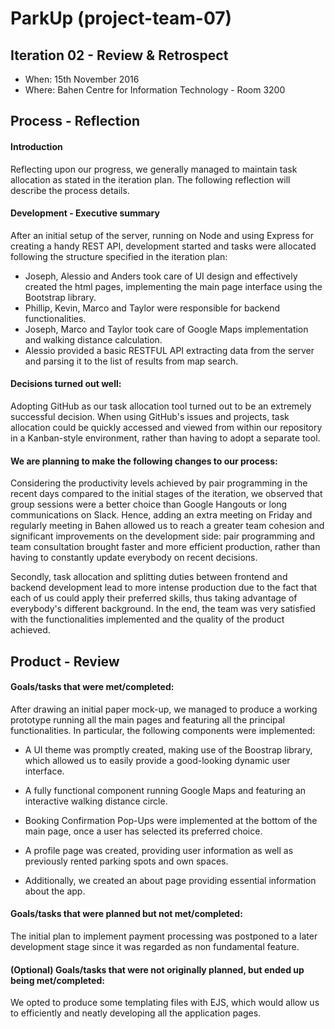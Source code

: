 # ParkUp (project-team-07)

## Iteration 02 - Review & Retrospect

 * When: 15th November 2016
 * Where: Bahen Centre for Information Technology - Room 3200

## Process - Reflection

#### Introduction

Reflecting upon our progress, we generally managed to maintain task allocation as stated in the iteration plan. The following reflection will describe the process details.

#### Development - Executive summary

After an initial setup of the server, running on Node and using Express for creating a handy REST API, development started and tasks were allocated following the structure specified in the iteration plan:

 * Joseph, Alessio and Anders took care of UI design and effectively created the html pages, implementing the main page interface using the Bootstrap library.
 * Phillip, Kevin, Marco and Taylor were responsible for backend functionalities.
 * Joseph, Marco and Taylor took care of Google Maps implementation and walking distance calculation.
 * Alessio provided a basic RESTFUL API extracting data from the server and parsing it to the list of results from map search.

#### Decisions turned out well:

Adopting GitHub as our task allocation tool turned out to be an extremely successful decision. When using GitHub's issues and projects, task allocation could be quickly accessed and viewed from within our repository in a Kanban-style environment, rather than having to adopt a separate tool. 

#### We are planning to make the following changes to our process:

Considering the productivity levels achieved by pair programming in the recent days compared to the initial stages of the iteration, we observed that group sessions were a better choice than Google Hangouts or long communications on Slack. Hence, adding an extra meeting on Friday and regularly meeting in Bahen allowed us to reach a greater team cohesion and significant improvements on the development side: pair programming and team consultation brought faster and more efficient production, rather than having to constantly update everybody on recent decisions.

Secondly, task allocation and splitting duties between frontend and backend development lead to more intense production due to the fact that each of us could apply their preferred skills, thus taking advantage of everybody's different background. In the end, the team was very satisfied with the functionalities implemented and the quality of the product achieved.

## Product - Review

#### Goals/tasks that were met/completed:
 
After drawing an initial paper mock-up, we managed to produce a working prototype running all the main pages and featuring all the principal functionalities. In particular, the following components were implemented: 

 * A UI theme was promptly created, making use of the Boostrap library, which allowed us to easily provide a good-looking dynamic user interface.

 * A fully functional component running Google Maps and featuring an interactive walking distance circle.
 
 * Booking Confirmation Pop-Ups were implemented at the bottom of the main page, once a user has selected its preferred choice.
 
 * A profile page was created, providing user information as well as previously rented parking spots and own spaces.
 
 * Additionally, we created an about page providing essential information about the app.

#### Goals/tasks that were planned but not met/completed:

The initial plan to implement payment processing was postponed to a later development stage since it was regarded as non fundamental feature.

#### (Optional) Goals/tasks that were not originally planned, but ended up being met/completed:

We opted to produce some templating files with EJS, which would allow us to efficiently and neatly developing all the application pages.
